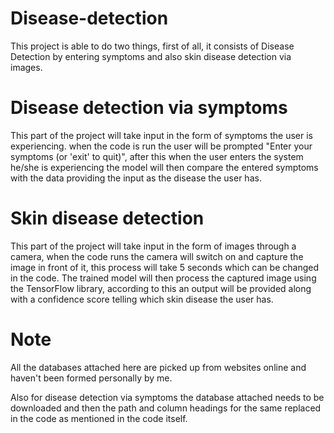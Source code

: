 # Disease-detection 
This project is able to do two things, first of all, it consists of Disease Detection by entering symptoms and also skin disease detection via images.

# Disease detection via symptoms 

This part of the project will take input in the form of symptoms the user is experiencing. when the code is run the user will be prompted 
"Enter your symptoms (or 'exit' to quit)", after this when the user enters the system he/she is experiencing the model will then compare the entered 
symptoms with the data providing the input as the disease the user has.

# Skin disease detection 

This part of the project will take input in the form of images through a camera, when the code runs the camera will switch on and capture the image in
front of it, this process will take 5 seconds which can be changed in the code. The trained model will then process the captured image using the TensorFlow 
library, according to this an output will be provided along with a confidence score telling which skin disease the user has. 

# Note

All the databases attached here are picked up from websites online and haven't been formed personally by me.

Also for disease detection via symptoms the database attached needs to be downloaded and then the path and column headings for the same replaced in the code
as mentioned in the code itself.

